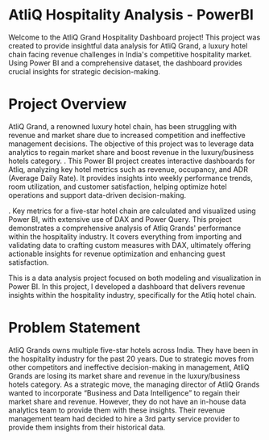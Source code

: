 # AtliQ Hospitality Analysis - PowerBI

Welcome to the AtliQ Grand Hospitality Dashboard project! This project was created to provide insightful data analysis for AtliQ Grand, a luxury hotel chain facing revenue challenges in India's competitive hospitality market. Using Power BI and a comprehensive dataset, the dashboard provides crucial insights for strategic decision-making.

# Project Overview
AtliQ Grand, a renowned luxury hotel chain, has been struggling with revenue and market share due to increased competition and ineffective management decisions. The objective of this project was to leverage data analytics to regain market share and boost revenue in the luxury/business hotels category.
. This Power BI project creates interactive dashboards for Atliq, analyzing key hotel metrics such as revenue, occupancy, and ADR (Average Daily Rate). It provides insights into weekly performance trends, room 
  utilization, and customer satisfaction, helping optimize hotel operations and support data-driven decision-making.

. Key metrics for a five-star hotel chain are calculated and visualized using Power BI, with extensive use of DAX and Power Query. This project demonstrates a comprehensive analysis of Atliq Grands' performance 
  within the hospitality industry. It covers everything from importing and validating data to crafting custom measures with DAX, ultimately offering actionable insights for revenue optimization and enhancing guest 
  satisfaction.

  This is a data analysis project focused on both modeling and visualization in Power BI. In this project, I developed a dashboard that delivers revenue insights within the hospitality industry, specifically for 
  the Atliq hotel chain.

# Problem Statement
AtliQ Grands owns multiple five-star hotels across India. They have been in the hospitality industry for the past 20 years. Due to strategic moves from other competitors and ineffective decision-making in management, AtliQ Grands are losing its market share and revenue in the luxury/business hotels category. As a strategic move, the managing director of AtliQ Grands wanted to incorporate “Business and Data Intelligence” to regain their market share and revenue. However, they do not have an in-house data analytics team to provide them with these insights.
Their revenue management team had decided to hire a 3rd party service provider to provide them insights from their historical data.
